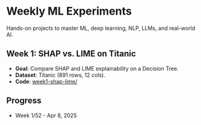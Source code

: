 # Weekly ML Experiments
Hands-on projects to master ML, deep learning, NLP, LLMs, and real-world AI.

## Week 1: SHAP vs. LIME on Titanic
- **Goal**: Compare SHAP and LIME explainability on a Decision Tree.
- **Dataset**: Titanic (891 rows, 12 cols).
- **Code**: [week1-shap-lime/](week1-shap-lime/)

## Progress
- Week 1/52 - Apr 8, 2025
